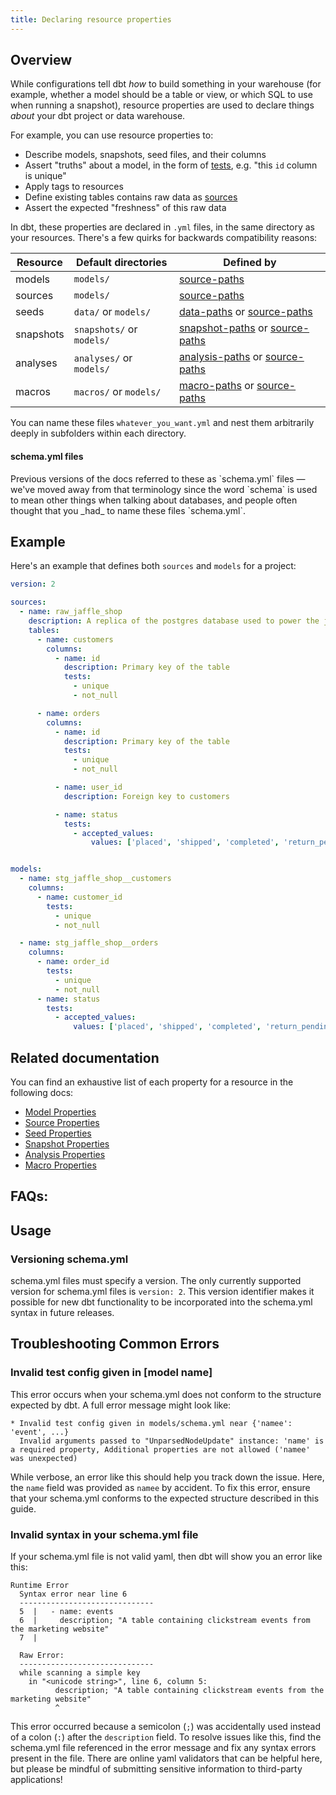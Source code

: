 ```yaml
---
title: Declaring resource properties
---
```


## Overview
While configurations tell dbt _how_ to build something in your warehouse (for example, whether a model should be a table or view, or which SQL to use when running a snapshot), resource properties are used to declare things _about_ your dbt project or data warehouse.

For example, you can use resource properties to:
* Describe models, snapshots, seed files, and their columns
* Assert "truths" about a model, in the form of [tests](testing), e.g. "this `id` column is unique"
* Apply tags to resources
* Define existing tables contains raw data as [sources](using-sources)
* Assert the expected "freshness" of this raw data

In dbt, these properties are declared in `.yml` files, in the same directory as your resources. There's a few quirks for backwards compatibility reasons:

| Resource  | Default directories       | Defined by                   |
|-----------|---------------------------|------------------------------|
| models    | `models/`                 | [source-paths](source-paths) |
| sources   | `models/`                 | [source-paths](source-paths) |
| seeds     | `data/` or `models/`      | [data-paths](data-paths) or [source-paths](source-paths) |
| snapshots | `snapshots/` or `models/` | [snapshot-paths](snapshot-paths) or [source-paths](source-paths) |
| analyses  | `analyses/` or `models/`  | [analysis-paths](analysis-paths) or [source-paths](source-paths) |
| macros    | `macros/` or `models/`    | [macro-paths](macro-paths) or [source-paths](source-paths) |

You can name these files `whatever_you_want.yml` and nest them arbitrarily deeply in subfolders within each directory.

<Alert type='info'>
    <h4>schema.yml files</h4>
    Previous versions of the docs referred to these as `schema.yml` files — we've moved away from that terminology since the word `schema` is used to mean other things when talking about databases, and people often thought that you _had_ to name these files `schema.yml`.
</Alert>

## Example
Here's an example that defines both `sources` and `models` for a project:

<File name='models/jaffle_shop.yml'>

```yml
version: 2

sources:
  - name: raw_jaffle_shop
    description: A replica of the postgres database used to power the jaffle_shop app.
    tables:
      - name: customers
        columns:
          - name: id
            description: Primary key of the table
            tests:
              - unique
              - not_null

      - name: orders
        columns:
          - name: id
            description: Primary key of the table
            tests:
              - unique
              - not_null

          - name: user_id
            description: Foreign key to customers

          - name: status
            tests:
              - accepted_values:
                  values: ['placed', 'shipped', 'completed', 'return_pending', 'returned']


models:
  - name: stg_jaffle_shop__customers
    columns:
      - name: customer_id
        tests:
          - unique
          - not_null

  - name: stg_jaffle_shop__orders
    columns:
      - name: order_id
        tests:
          - unique
          - not_null
      - name: status
        tests:
          - accepted_values:
              values: ['placed', 'shipped', 'completed', 'return_pending', 'returned']


```

</File>


## Related documentation
You can find an exhaustive list of each property for a resource in the following docs:
* [Model Properties](model-properties)
* [Source Properties](source-properties)
* [Seed Properties](seed-properties)
* [Snapshot Properties](snapshot-properties)
* [Analysis Properties](analysis-properties)
* [Macro Properties](macro-properties)

## FAQs:
<FAQ src="schema-yml-name" />
<FAQ src="resource-yml-name" />
<FAQ src="multiple-resource-yml-files" />
<FAQ src="properties-not-in-config" />
<FAQ src="why-version-2" />
<FAQ src="yaml-file-extension" />

## Usage

### Versioning schema.yml

schema.yml files must specify a version. The only currently supported version for schema.yml files is `version: 2`. This version identifier makes it possible for new dbt functionality to be incorporated into the schema.yml syntax in future releases.

## Troubleshooting Common Errors

### Invalid test config given in [model name]

This error occurs when your schema.yml does not conform to the structure expected by dbt. A full error message might look like:
```
* Invalid test config given in models/schema.yml near {'namee': 'event', ...}
  Invalid arguments passed to "UnparsedNodeUpdate" instance: 'name' is a required property, Additional properties are not allowed ('namee' was unexpected)
```

While verbose, an error like this should help you track down the issue. Here, the `name` field was provided as `namee` by accident. To fix this error, ensure that your schema.yml conforms to the expected structure described in this guide.

### Invalid syntax in your schema.yml file

If your schema.yml file is not valid yaml, then dbt will show you an error like this:

```
Runtime Error
  Syntax error near line 6
  ------------------------------
  5  |   - name: events
  6  |     description; "A table containing clickstream events from the marketing website"
  7  |

  Raw Error:
  ------------------------------
  while scanning a simple key
    in "<unicode string>", line 6, column 5:
          description; "A table containing clickstream events from the marketing website"
          ^

```

This error occurred because a semicolon (`;`) was accidentally used instead of a colon (`:`) after the `description` field. To resolve issues like this, find the schema.yml file referenced in the error message and fix any syntax errors present in the file. There are online yaml validators that can be helpful here, but please be mindful of submitting sensitive information to third-party applications!
